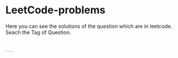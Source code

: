 # LeetCode-problems
Here you can see the solutions of the question which are in leetcode.<br>
Seach the Tag of Question.<br>
<br>

.
.
.
